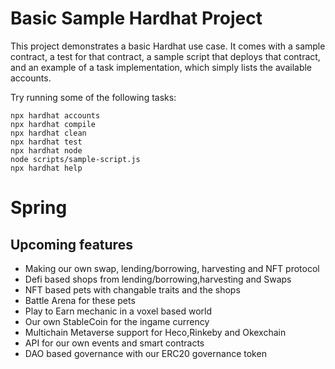 # Basic Sample Hardhat Project

This project demonstrates a basic Hardhat use case. It comes with a sample contract, a test for that contract, a sample script that deploys that contract, and an example of a task implementation, which simply lists the available accounts.

Try running some of the following tasks:

```shell
npx hardhat accounts
npx hardhat compile
npx hardhat clean
npx hardhat test
npx hardhat node
node scripts/sample-script.js
npx hardhat help
```



# Spring

## Upcoming features

- Making our own swap, lending/borrowing, harvesting and NFT protocol
- Defi based shops from lending/borrowing,harvesting and Swaps
- NFT based pets with changable traits and the shops
- Battle Arena for these pets
- Play to Earn mechanic in a voxel based world
- Our own StableCoin for the ingame currency
- Multichain Metaverse support for Heco,Rinkeby and Okexchain
- API for our own events and smart contracts
- DAO based governance with our ERC20 governance token

